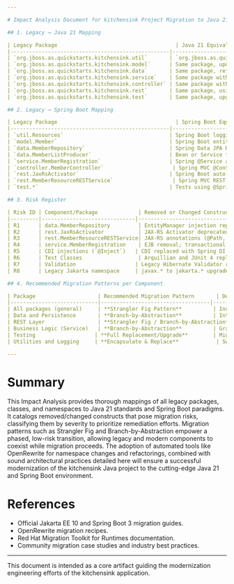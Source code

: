 ```yaml
---

# Impact Analysis Document for kitchensink Project Migration to Java 21 and Spring Boot

## 1. Legacy → Java 21 Mapping

| Legacy Package                                      | Java 21 Equivalent                     | Notes                                    |
|---------------------------------------------------|--------------------------------------|------------------------------------------|
| `org.jboss.as.quickstarts.kitchensink.util`       | `org.jboss.as.quickstarts.kitchensink.util` | Utilities largely unchanged; Java 21 standard APIs applied for logging, concurrency enhancements if used |
| `org.jboss.as.quickstarts.kitchensink.model`      | Same package, updated Java 21 language features | Domain Model remains, enhanced with Java 21 features such as Records or sealed classes where applicable |
| `org.jboss.as.quickstarts.kitchensink.data`       | Same package, refactored for JPA and Spring Data JPA compatibility | JPA EntityManager replaced by Spring Data JPA Repositories, using modern JPA version (Jakarta Persistence 3.1) compatible with Java 21 |
| `org.jboss.as.quickstarts.kitchensink.service`    | Same package with Spring @Service annotations replacing EJB | Business logic remains, but moved to Spring-managed beans compatible with Java 21 |
| `org.jboss.as.quickstarts.kitchensink.controller` | Same package with Spring MVC controllers | Java 21 supports Spring MVC as primary web framework replacing legacy MVC or servlet approaches |
| `org.jboss.as.quickstarts.kitchensink.rest`       | Same package, using Spring Web MVC REST Controllers | JAX-RS replaced by Spring MVC annotations with Java 21 compatibility |
| `org.jboss.as.quickstarts.kitchensink.test`       | Same package, upgraded to JUnit 5 with Spring Boot Test | Test modernization to JUnit Jupiter and Spring TestContext support |

## 2. Legacy → Spring Boot Mapping

| Legacy Package                                      | Spring Boot Equivalent                                  | Migration Notes                                      |
|---------------------------------------------------|--------------------------------------------------------|-----------------------------------------------------|
| `util.Resources`                                  | Spring Boot logging via SLF4J and Logback              | Replace legacy logging with SLF4J/Logback config    |
| `model.Member`                                    | Spring Boot entity class managed by Spring Data JPA   | Add Spring Data JPA annotations, enable repository support |
| `data.MemberRepository`                           | Spring Data JPA Repository interface extending JpaRepository<Member, Long> | Replace `EntityManager` usage with Spring Data repository methods |
| `data.MemberListProducer`                         | Bean or Service for member collection production       | Refactor producer logic as Spring bean               |
| `service.MemberRegistration`                      | Spring @Service annotated class, with @Transactional   | Replace EJB business logic with Spring components   |
| `controller.MemberController`                      | Spring MVC @Controller or @RestController              | Map servlet-based controllers to Spring MVC          |
| `rest.JaxRsActivator`                             | Spring Boot auto-configuration and main application enabling Spring MVC REST support | Drop JAX-RS Activator in favor of Spring Boot mechanisms |
| `rest.MemberResourceRESTService`                   | Spring MVC REST @RestController                          | Convert JAX-RS annotations to Spring MVC equivalents  |
| `test.*`                                          | Tests using @SpringBootTest and JUnit 5 Jupiter        | Migrate from Arquillian/JUnit 4 to Spring Boot testing stack |

## 3. Risk Register

| Risk ID | Component/Package             | Removed or Changed Construct                   | Potential Impact                            | Severity  | Mitigation Strategy                               |
|---------|------------------------------|------------------------------------------------|---------------------------------------------|-----------|--------------------------------------------------|
| R1      | data.MemberRepository         | EntityManager injection replaced by repository overlays | Query and data access implementation changes | High      | Refactor data access to Spring Data JPA repositories; comprehensive testing of queries |
| R2      | rest.JaxRsActivator           | JAX-RS Activator deprecated; replaced by Spring Boot auto-configuration | REST service activation may fail             | Medium    | Replace with Spring Boot @SpringBootApplication and use Spring MVC                               |
| R3      | rest.MemberResourceRESTService| JAX-RS annotations (@Path, @GET) removed       | Endpoint mappings must be converted           | High      | Refactor REST endpoints to Spring MVC annotations; validate routes                             |
| R4      | service.MemberRegistration    | EJB removal; transactional features via Spring  | Transaction management changes                 | High      | Use Spring @Transactional, adjust transaction boundaries and propagation                       |
| R5      | CDI injections (`@Inject`)   | CDI replaced with Spring DI (`@Autowired`)     | Dependency injection errors                    | Medium    | Replace annotations; ensure component scanning enabled                                        |
| R6      | Test Classes                  | Arquillian and JUnit 4 replaced with JUnit 5 and Spring Test | Test framework incompatibility                | Medium    | Migrate tests to use Spring Boot testing annotations, JUnit 5 Jupiter                         |
| R7      | Validation                   | Legacy Hibernate Validator replaced with Spring Boot starter | Validation annotations mostly compatible      | Low       | Configure Spring validation starter properly                                                  |
| R8      | Legacy Jakarta namespace     | javax.* to jakarta.* upgrade                     | API incompatibilities                          | High      | Utilize OpenRewrite scripts, code scanning to replace imports                                 |

## 4. Recommended Migration Patterns per Component

| Package                    | Recommended Migration Pattern       | Description and Rationale                                                            |
|----------------------------|-----------------------------------|--------------------------------------------------------------------------------------|
| All packages (general)     | **Strangler Fig Pattern**          | Incrementally replace legacy components with Spring Boot equivalents, enabling coexistence during migration |
| Data and Persistence       | **Branch-by-Abstraction**          | Introduce repository abstractions to allow switching between EntityManager and Spring Data JPA implementations |
| REST Layer                 | **Strangler Fig / Branch-by-Abstraction** | Map JAX-RS resources gradually to Spring MVC REST controllers; route traffic to new endpoints selectively |
| Business Logic (Service)   | **Branch-by-Abstraction**          | Gradually refactor EJBs to Spring @Service beans with transactional support, enabling fallbacks as needed |
| Testing                   | **Full Replacement/Upgrade**        | Migrate tests to JUnit 5 and Spring Boot Test all at once to ensure full compatibility in CI pipelines |
| Utilities and Logging     | **Encapsulate & Replace**            | Swap legacy logging frameworks to SLF4J-backed Spring Boot starters transparently       |

---
```


# Summary

This Impact Analysis provides thorough mappings of all legacy packages, classes, and namespaces to Java 21 standards and Spring Boot paradigms. It catalogs removed/changed constructs that pose migration risks, classifying them by severity to prioritize remediation efforts. Migration patterns such as Strangler Fig and Branch-by-Abstraction empower a phased, low-risk transition, allowing legacy and modern components to coexist while migration proceeds. The adoption of automated tools like OpenRewrite for namespace changes and refactorings, combined with sound architectural practices detailed here will ensure a successful modernization of the kitchensink Java project to the cutting-edge Java 21 and Spring Boot environment.

# References

- Official Jakarta EE 10 and Spring Boot 3 migration guides.
- OpenRewrite migration recipes.
- Red Hat Migration Toolkit for Runtimes documentation.
- Community migration case studies and industry best practices.

---

This document is intended as a core artifact guiding the modernization engineering efforts of the kitchensink application.